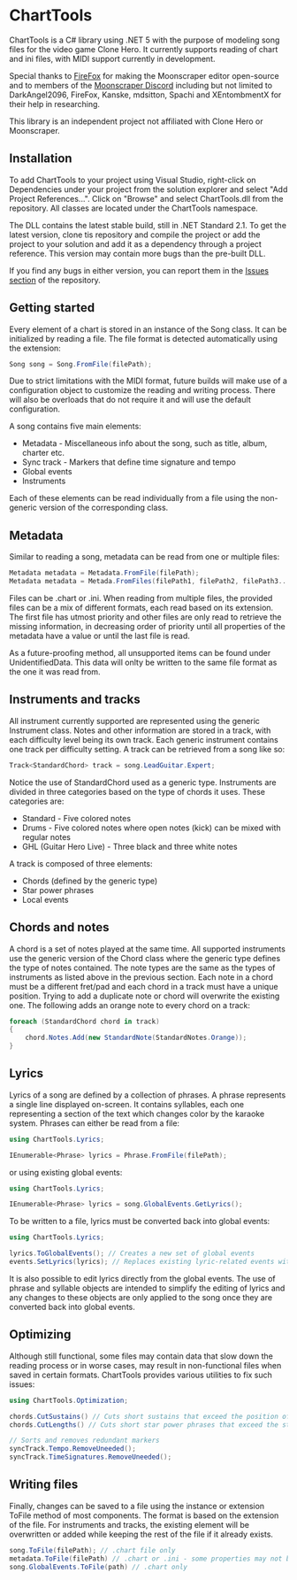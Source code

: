 # ChartTools
ChartTools is a C# library using .NET 5 with the purpose of modeling song files for the video game Clone Hero. It currently supports reading of chart and ini files, with MIDI support currently in development.

Special thanks to [FireFox](https://github.com/FireFox2000000) for making the Moonscraper editor open-source and to members of the [Moonscraper Discord](https://discord.gg/wdnD83APhE) including but not limited to DarkAngel2096, FireFox, Kanske, mdsitton, Spachi and XEntombmentX for their help in researching.

This library is an independent project not affiliated with Clone Hero or Moonscraper.

## Installation
To add ChartTools to your project using Visual Studio, right-click on Dependencies under your project from the solution explorer and select "Add Project References...". Click on "Browse" and select ChartTools.dll from the repository. All classes are located under the ChartTools namespace. 

The DLL contains the latest stable build, still in .NET Standard 2.1. To get the latest version, clone tis repository and compile the project or add the project to your solution and add it as a dependency through a project reference. This version may contain more bugs than the pre-built DLL.

If you find any bugs in either version, you can report them in the [Issues section](https://github.com/TheBoxyBear/ChartTools/issues) of the repository.

## Getting started
Every element of a chart is stored in an instance of the Song class. It can be initialized by reading a file. The file format is detected automatically using the extension:
```c#
Song song = Song.FromFile(filePath);
```
Due to strict limitations with the MIDI format, future builds will make use of a configuration object to customize the reading and writing process. There will also be overloads that do not require it and will use the default configuration.

A song contains five main elements:

- Metadata - Miscellaneous info about the song, such as title, album, charter etc.
- Sync track - Markers that define time signature and tempo
- Global events
- Instruments

Each of these elements can be read individually from a file using the non-generic version of the corresponding class.

## Metadata
Similar to reading a song, metadata can be read from one or multiple files:
```c#
Metadata metadata = Metadata.FromFile(filePath);
Metadata metadata = Metada.FromFiles(filePath1, filePath2, filePath3...);
```
Files can be .chart or .ini. When reading from multiple files, the provided files can be a mix of different formats, each read based on its extension. The first file has utmost priority and other files are only read to retrieve the missing information, in decreasing order of priority until all properties of the metadata have a value or until the last file is read.

As a future-proofing method, all unsupported items can be found under UnidentifiedData. This data will onlty be written to the same file format as the one it was read from.

## Instruments and tracks
All instrument currently supported are represented using the generic Instrument class. Notes and other information are stored in a track, with each difficulty level being its own track. Each generic instrument contains one track per difficulty setting. A track can be retrieved from a song like so:
```c#
Track<StandardChord> track = song.LeadGuitar.Expert;
```
Notice the use of StandardChord used as a generic type. Instruments are divided in three categories based on the type of chords it uses. These categories are:
- Standard - Five colored notes
- Drums - Five colored notes where open notes (kick) can be mixed with regular notes
- GHL (Guitar Hero Live) - Three black and three white notes

A track is composed of three elements:
- Chords (defined by the generic type)
- Star power phrases
- Local events

## Chords and notes
A chord is a set of notes played at the same time. All supported instruments use the generic version of the Chord class where the generic type defines the type of notes contained. The note types are the same as the types of instruments as listed above in the previous section. Each note in a chord must be a different fret/pad and each chord in a track must have a unique position. Trying to add a duplicate note or chord will overwrite the existing one. The following adds an orange note to every chord on a track:
```c#
foreach (StandardChord chord in track)
{
    chord.Notes.Add(new StandardNote(StandardNotes.Orange));
}
```

## Lyrics
Lyrics of a song are defined by a collection of phrases. A phrase represents a single line displayed on-screen. It contains syllables, each one representing a section of the text which changes color by the karaoke system. Phrases can either be read from a file:
```c#
using ChartTools.Lyrics;

IEnumerable<Phrase> lyrics = Phrase.FromFile(filePath);
```
or using existing global events:
```c#
using ChartTools.Lyrics;

IEnumerable<Phrase> lyrics = song.GlobalEvents.GetLyrics();
```
To be written to a file, lyrics must be converted back into global events:
```c#
using ChartTools.Lyrics;

lyrics.ToGlobalEvents(); // Creates a new set of global events
events.SetLyrics(lyrics); // Replaces existing lyric-related events with new events making up the phrases
```

It is also possible to edit lyrics directly from the global events. The use of phrase and syllable objects are intended to simplify the editing of lyrics and any changes to these objects are only applied to the song once they are converted back into global events.

## Optimizing
Although still functional, some files may contain data that slow down the reading process or in worse cases, may result in non-functional files when saved in certain formats. ChartTools provides various utilities to fix such issues:
```c#
using ChartTools.Optimization;

chords.CutSustains() // Cuts short sustains that exceed the position of the next identical note
chords.CutLengths() // Cuts short star power phrases that exceed the start of the next phrase

// Sorts and removes redundant markers
syncTrack.Tempo.RemoveUneeded();
syncTrack.TimeSignatures.RemoveUneeded();
```
## Writing files
Finally, changes can be saved to a file using the instance or extension ToFile method of most components. The format is based on the extension of the file. For instruments and tracks, the existing element will be overwritten or added while keeping the rest of the file if it already exists.
```c#
song.ToFile(filePath); // .chart file only
metadata.ToFile(filePath) // .chart or .ini - some properties may not be written depending on the output format
song.GlobalEvents.ToFile(path) // .chart only
```
